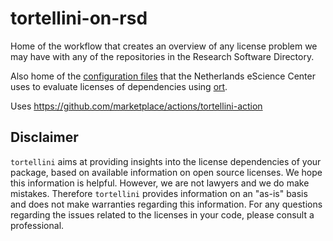 # tortellini-on-rsd

Home of the workflow that creates an overview of any license problem we may have with any of the repositories in the Research Software Directory.

Also home of the [configuration files](config/) that the Netherlands eScience Center uses to evaluate licenses of dependencies using [ort](https://github.com/oss-review-toolkit/ort).

Uses https://github.com/marketplace/actions/tortellini-action

## Disclaimer

`tortellini` aims at providing insights into the license dependencies of your package, based on available information on open source licenses. We hope this information is helpful. However, we are not lawyers and we do make mistakes. Therefore `tortellini` provides information on an "as-is" basis and does not make warranties regarding this information. For any questions regarding the issues related to the licenses in your code, please consult a professional.
